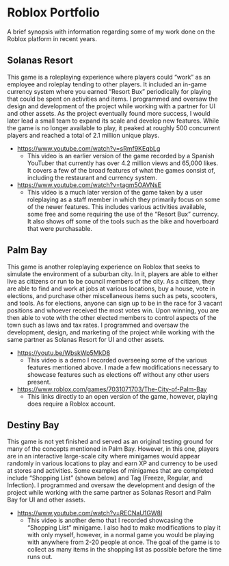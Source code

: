 # Roblox Portfolio
A brief synopsis with information regarding some of my work done on the Roblox platform in recent years.

## Solanas Resort
This game is a roleplaying experience where players could “work” as an employee and roleplay tending to other players. It included an in-game currency system where you earned “Resort Bux” periodically for playing that could be spent on activities and items. I programmed and oversaw the design and development of the project while working with a partner for UI and other assets. As the project eventually found more success, I would later lead a small team to expand its scale and develop new features. While the game is no longer available to play, it peaked at roughly 500 concurrent players and reached a total of 2.1 million unique plays.
- https://www.youtube.com/watch?v=sRmf9KEqbLg
  - This video is an earlier version of the game recorded by a Spanish YouTuber that currently has over 4.2 million views and 65,000 likes. It covers a few of the broad features of what the games consist of, including the restaurant and currency system.
- https://www.youtube.com/watch?v=tagm5OAVNsE
  - This video is a much later version of the game taken by a user roleplaying as a staff member in which they primarily focus on some of the newer features. This includes various activities available, some free and some requiring the use of the “Resort Bux” currency. It also shows off some of the tools such as the bike and hoverboard that were purchasable. 

## Palm Bay
This game is another roleplaying experience on Roblox that seeks to simulate the environment of a suburban city. In it, players are able to either live as citizens or run to be council members of the city. As a citizen, they are able to find and work at jobs at various locations, buy a house, vote in elections, and purchase other miscellaneous items such as pets, scooters, and tools. As for elections, anyone can sign up to be in the race for 3 vacant positions and whoever received the most votes win. Upon winning, you are then able to vote with the other elected members to control aspects of the town such as laws and tax rates. I programmed and oversaw the development, design, and marketing of the project while working with the same partner as Solanas Resort for UI and other assets.
- https://youtu.be/WbskWp5MkD8 
  - This video is a demo I recorded overseeing some of the various features mentioned above. I made a few modifications necessary to showcase features such as elections off without any other users present.
- https://www.roblox.com/games/7031071703/The-City-of-Palm-Bay
  - This links directly to an open version of the game, however, playing does require a Roblox account.

## Destiny Bay
This game is not yet finished and served as an original testing ground for many of the concepts mentioned in Palm Bay. However, in this one, players are in an interactive large-scale city where minigames would appear randomly in various locations to play and earn XP and currency to be used at stores and activities. Some examples of minigames that are completed include “Shopping List” (shown below) and Tag (Freeze, Regular, and Infection). I programmed and oversaw the development and design of the project while working with the same partner as Solanas Resort and Palm Bay for UI and other assets.
- https://www.youtube.com/watch?v=RECNaU1GW8I
  - This video is another demo that I recorded showcasing the “Shopping List” minigame. I also had to make modifications to play it with only myself, however, in a normal game you would be playing with anywhere from 2-20 people at once. The goal of the game is to collect as many items in the shopping list as possible before the time runs out. 

